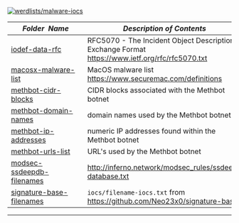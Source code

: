 [![werdlists/malware-iocs](https://img.shields.io/badge/werdlists-malware_iocs-purple.svg?logo=github&style=popout&longCache=true)](# "werdlists/malware-iocs")

|&nbsp;&nbsp;&nbsp;&nbsp;&nbsp;&nbsp;_Folder&nbsp;&nbsp;Name_&nbsp;&nbsp;&nbsp;&nbsp;&nbsp;&nbsp;| _Description of Contents_
|:--------------------|--------------------------------------------------------------------------------------------------------------------------------------------------------
| [iodef-data-rfc](iodef-data-rfc.txt) |  RFC5070 - The Incident Object Description Exchange Format <https://www.ietf.org/rfc/rfc5070.txt> 
| [macosx-malware-list](macosx-malware-list.txt) | MacOS malware list <https://www.securemac.com/definitions>
| [methbot-cidr-blocks](methbot-cidr-blocks.txt) |  CIDR blocks associated with the Methbot botnet 
| [methbot-domain-names](methbot-domain-names.txt) |  domain names used by the Methbot botnet 
| [methbot-ip-addresses](methbot-ip-addresses.txt) |  numeric IP addresses found within the Methbot botnet 
| [methbot-urls-list](methbot-urls-list.txt.xz) |  URL's used by the Methbot botnet 
| [modsec-ssdeepdb-filenames](modsec-ssdeepdb-filenames.txt) |  <http://inferno.network/modsec_rules/ssdeep-database.txt> 
| [signature-base-filenames](signature-base-filenames.txt) | `iocs/filename-iocs.txt` from <https://github.com/Neo23x0/signature-base>

* * *


